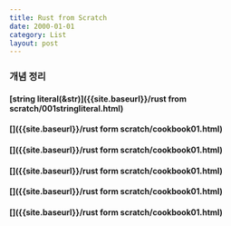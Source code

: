 ```yaml
---
title: Rust from Scratch
date: 2000-01-01
category: List
layout: post
---
```


### 개념 정리

#### [string literal(&str)]({{site.baseurl}}/rust from scratch/001stringliteral.html)

#### []({{site.baseurl}}/rust form scratch/cookbook01.html)

#### []({{site.baseurl}}/rust form scratch/cookbook01.html)

#### []({{site.baseurl}}/rust form scratch/cookbook01.html)

#### []({{site.baseurl}}/rust form scratch/cookbook01.html)

#### []({{site.baseurl}}/rust form scratch/cookbook01.html)
